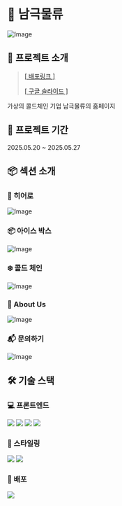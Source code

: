 # 🧊 남극물류

![Image](https://github.com/user-attachments/assets/1732c2cf-7a0e-4528-b07b-055ffcdfa7d9)

## 📖 프로젝트 소개
> [[ 배포링크 ]](https://antartica-logistics.vercel.app/)
> 
> [[ 구글 슬라이드 ]](https://docs.google.com/presentation/d/1FJwsNNFR6w4A2l36R28CFle-fbhBCzRzaMzwND2MQec/edit?usp=sharing)

가상의 콜드체인 기업 남극물류의 홈페이지

## 📅 프로젝트 기간

2025.05.20 ~ 2025.05.27

## 📦 섹션 소개

### 🧭 히어로
![Image](https://github.com/user-attachments/assets/e3c85aa8-2c86-4fa3-ae0c-2645744eec5b)

### 📦 아이스 박스
![Image](https://github.com/user-attachments/assets/a6874911-38c4-46bb-a45d-2036d3296bca)

### ❄️ 콜드 체인
![Image](https://github.com/user-attachments/assets/101b4758-606f-4a86-a352-64faf19078ea)

### 🐧 About Us
![Image](https://github.com/user-attachments/assets/f0742034-9f91-447c-be57-d4918270d9c9)

### 📬 문의하기
![Image](https://github.com/user-attachments/assets/e151f4f6-d516-4685-87e6-48bc97233630)

## 🛠️ 기술 스택

### 💻 프론트엔드

<p>
<img  src="https://img.shields.io/badge/React-ffffff?logo=react"/>
<img  src="https://img.shields.io/badge/Vite-ffffff?logo=vite"/>
<img  src="https://img.shields.io/badge/TypeScript-ffffff?logo=typescript"/>
<img  src="https://img.shields.io/badge/ReactHookForm-ffffff?logo=reacthookform"/>
</p>

### 🎨 스타일링

<p>
<img  src="https://img.shields.io/badge/Tailwind Css-ffffff?logo=tailwindcss"/>
<img  src="https://img.shields.io/badge/shadcn/ui-000000?logo=shadcnui"/>
</p>

### 🚀 배포

<img  src="https://img.shields.io/badge/Vercel-000000?logo=vercel"/>
